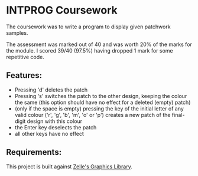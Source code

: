 # INTPROG Coursework

The coursework was to write a program to display given patchwork samples.

The assessment was marked out of 40 and was worth 20% of the marks for the module. I scored 39/40 (97.5%) having dropped 1 mark for some repetitive code.
## Features:
- Pressing 'd' deletes the patch
- Pressing 's' switches the patch to the other design, keeping the colour the same (this option
should have no effect for a deleted (empty) patch)
- (only if the space is empty) pressing the key of the initial letter of any valid colour ('r', 'g', 'b', 'm', 'o' or 'p') creates a new patch of the final-digit design with this colour
- the Enter key deselects the patch
- all other keys have no effect

## Requirements:
This project is built against [Zelle's Graphics Library](https://mcsp.wartburg.edu//zelle/python/graphics.py).
